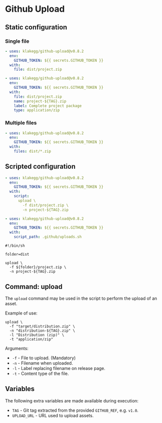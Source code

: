# Github Upload


## Static configuration


### Single file

```yaml
- uses: klakegg/github-upload@v0.8.2
  env:
    GITHUB_TOKEN: ${{ secrets.GITHUB_TOKEN }}
  with:
    file: dist/project.zip
```

```yaml
- uses: klakegg/github-upload@v0.8.2
  env:
    GITHUB_TOKEN: ${{ secrets.GITHUB_TOKEN }}
  with:
    file: dist/project.zip
    name: project-${TAG}.zip
    label: Complete project package
    type: application/zip
```


### Multiple files

```yaml
- uses: klakegg/github-upload@v0.8.2
  env:
    GITHUB_TOKEN: ${{ secrets.GITHUB_TOKEN }}
  with:
    files: dist/*.zip
```


## Scripted configuration

```yaml
- uses: klakegg/github-upload@v0.8.2
  env:
    GITHUB_TOKEN: ${{ secrets.GITHUB_TOKEN }}
  with:
    script:
      upload \
        -f dist/project.zip \
        -n project-${TAG}.zip
```

```yaml
- uses: klakegg/github-upload@v0.8.2
  env:
    GITHUB_TOKEN: ${{ secrets.GITHUB_TOKEN }}
  with:
    script_path: .github/uploads.sh
```

``` shell
#!/bin/sh

folder=dist

upload \
  -f ${folder}/project.zip \
  -n project-${TAG}.zip
```


## Command: upload

The `upload` command may be used in the script to perform the upload of an asset.

Example of use:

```shell
upload \
  -f "target/distribution.zip" \
  -n "distribution-${TAG}.zip" \
  -l "Distribution (zip)" \
  -t "application/zip"
```

Arguments:

* `-f` - File to upload. (Mandatory)
* `-n` - Filename when uploaded.
* `-l` - Label replacing filename on release page.
* `-t` - Content type of the file.


## Variables

The following extra variables are made available during execution:

* `TAG` - Git tag extracted from the provided `GITHUB_REF`, e.g. `v1.0`.
* `UPLOAD_URL` - URL used to upload assets.

